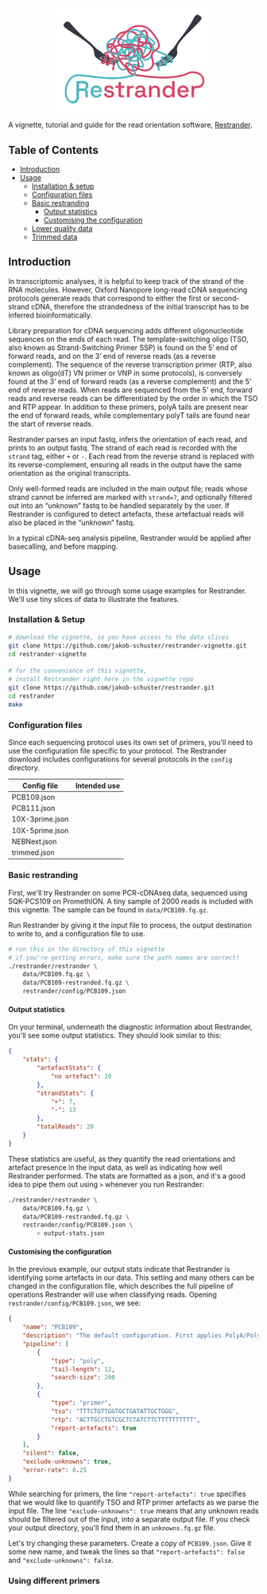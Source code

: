 <p align="center">
    <img src="figures/logo.png" title="Restrander" alt="Restrander" width="300">
</p>

A vignette, tutorial and guide for the read orientation software, [Restrander](https://github.com/jakob-schuster/restrander).

## Table of Contents

- [Introduction](#introduction)
- [Usage](#usage)
    - [Installation & setup](#installation--setup)
    - [Configuration files](#configuration-files)
    - [Basic restranding](#basic-restranding)
        - [Output statistics](#output-statistics)
        - [Customising the configuration](#customising-the-configuration)
    - [Lower quality data](#lower-quality-data)
    - [Trimmed data](#trimmed-data)


## Introduction

In transcriptomic analyses, it is helpful to keep track of the strand of the RNA molecules. However, Oxford Nanopore long-read cDNA sequencing protocols generate reads that correspond to either the first or second-strand cDNA, therefore the strandedness of the initial transcript has to be inferred bioinformatically.

Library preparation for cDNA sequencing adds different oligonucleotide sequences on the ends of each read. The template-switching oligo (TSO, also known as Strand-Switching Primer SSP) is found on the 5’ end of forward reads, and on the 3’ end of reverse reads (as a reverse complement). The sequence of the reverse transcription primer (RTP, also known as oligo(dT) VN primer or VNP in some protocols), is conversely found at the 3’ end of forward reads (as a reverse complement) and the 5’ end of reverse reads. When reads are sequenced from the 5’ end, forward reads and reverse reads can be differentiated by the order in which the TSO and RTP appear. In addition to these primers, polyA tails are present near the end of forward reads, while complementary polyT tails are found near the start of reverse reads.

Restrander parses an input fastq, infers the orientation of each read, and prints to an output fastq. The strand of each read is recorded with the `strand` tag, either `+` or `-`. Each read from the reverse strand is replaced with its reverse-complement, ensuring all reads in the output have the same orientation as the original transcripts.

Only well-formed reads are included in the main output file; reads whose strand cannot be inferred are marked with `strand=?`, and optionally filtered out into an “unknown” fastq to be handled separately by the user. If Restrander is configured to detect artefacts, these artefactual reads will also be placed in the “unknown” fastq.

In a typical cDNA-seq analysis pipeline, Restrander would be applied after basecalling, and before mapping.

## Usage

In this vignette, we will go through some usage examples for Restrander. We'll use tiny slices of data to illustrate the features.

### Installation & Setup

```bash
# download the vignette, so you have access to the data slices
git clone https://github.com/jakob-schuster/restrander-vignette.git
cd restrander-vignette

# for the convenience of this vignette, 
# install Restrander right here in the vignette repo
git clone https://github.com/jakob-schuster/restrander.git
cd restrander
make
```

### Configuration files

Since each sequencing protocol uses its own set of primers, you'll need to use the configuration file specific to your protocol. The Restrander download includes configurations for several protocols in the `config` directory. 

<table>
    <thead>
        <tr>
            <th>Config file</th>
            <th>Intended use</th>
        </tr>
    </thead>
    <tbody>
        <tr>
            <td>PCB109.json</td>
            <td></td>
        </tr>
        <tr>
            <td>PCB111.json</td>
            <td></td>
        </tr>
        <tr>
            <td>10X-3prime.json</td>
            <td></td>
        </tr>
        <tr>
            <td>10X-5prime.json</td>
            <td></td>
        </tr>
        <tr>
            <td>NEBNext.json</td>
            <td></td>
        </tr>
        <tr>
            <td>trimmed.json</td>
            <td></td>
        </tr>
    </tbody>
</table>

### Basic restranding

First, we'll try Restrander on some PCR-cDNAseq data, sequenced using SQK-PCS109 on PromethION. A tiny sample of 2000 reads is included with this vignette. The sample can be found in `data/PCB109.fq.gz`.

Run Restrander by giving it the input file to process, the output destination to write to, and a configuration file to use.

```bash
# run this in the directory of this vignette
# if you're getting errors, make sure the path names are correct!
./restrander/restrander \
    data/PCB109.fq.gz \
    data/PCB109-restranded.fq.gz \
    restrander/config/PCB109.json
```

#### Output statistics

On your terminal, underneath the diagnostic information about Restrander, you'll see some output statistics. They should look similar to this:

```json
{
    "stats": {
        "artefactStats": {
            "no artefact": 20
        },
        "strandStats": {
            "+": 7,
            "-": 13
        },
        "totalReads": 20
    }
}
```

These statistics are useful, as they quantify the read orientations and artefact presence in the input data, as well as indicating how well Restrander performed. The stats are formatted as a json, and it's a good idea to pipe them out using `>` whenever you run Restrander:

```bash
./restrander/restrander \
    data/PCB109.fq.gz \
    data/PCB109-restranded.fq.gz \
    restrander/config/PCB109.json \
        > output-stats.json
```

#### Customising the configuration

In the previous example, our output stats indicate that Restrander is identifying some artefacts in our data. This setting and many others can be changed in the configuration file, which describes the full pipeline of operations Restrander will use when classifying reads. Opening `restrander/config/PCB109.json`, we see:

```json
{
    "name": "PCB109",
    "description": "The default configuration. First applies PolyA/PolyT classification, then looks for the standard TSO (SSP) and RTP (VNP) used in PCB109 chemistry.",
    "pipeline": [
        {
            "type": "poly",
            "tail-length": 12,
            "search-size": 200
        },
        {
            "type": "primer",
            "tso": "TTTCTGTTGGTGCTGATATTGCTGGG",
            "rtp": "ACTTGCCTGTCGCTCTATCTTCTTTTTTTTTT",
            "report-artefacts": true
        }
    ],
    "silent": false,
    "exclude-unknowns": true,
    "error-rate": 0.25
}
```

While searching for primers, the line `"report-artefacts": true` specifies that we would like to quantify TSO and RTP primer artefacts as we parse the input file. The line `"exclude-unknowns": true` means that any unknown reads should be filtered out of the input, into a separate output file. If you check your output directory, you'll find them in an `unknowns.fq.gz` file. 

Let's try changing these parameters. Create a copy of `PCB109.json`. Give it some new name, and tweak the lines so that `"report-artefacts": false` and `"exclude-unknowns": false`.

### Using different primers

